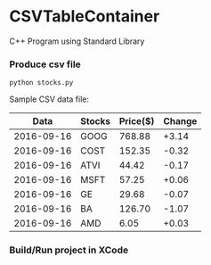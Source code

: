 # CSVTableContainer
C++ Program using Standard Library

### Produce csv file
```
python stocks.py
```

Sample CSV data file:

| Data       | Stocks    | Price($)| Change  |
| ---------- | --------- | ------- | ------- |
| 2016-09-16 | GOOG      |768.88   | +3.14   |
| 2016-09-16 | COST      |152.35   | -0.32   |
| 2016-09-16 | ATVI      |44.42	   | -0.17   |
| 2016-09-16 | MSFT      |57.25	   | +0.06   |
| 2016-09-16 | GE        |29.68	   | -0.07   |
| 2016-09-16 | BA        |126.70   | -1.07   |
| 2016-09-16 | AMD       |6.05     | +0.03   |

### Build/Run project in XCode

